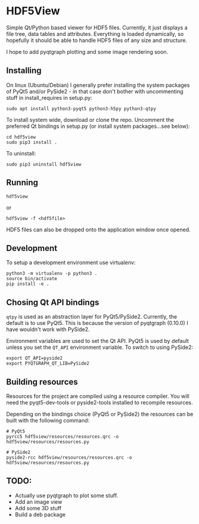 # HDF5View

Simple Qt/Python based viewer for HDF5 files. Currently, it just displays a file tree, data tables and attributes. Everything is loaded dynamically, so hopefully it should be able to handle HDF5 files of any size and structure.

I hope to add pyqtgraph plotting and some image rendering soon.

## Installing

On linux (Ubuntu/Debian) I generally prefer installing the system packages of PyQt5 and/or PySide2 - in that case don't bother with uncommenting stuff in install_requires in setup.py:

```
sudo apt install python3-pyqt5 python3-h5py python3-qtpy
```

To install system wide, download or clone the repo. Uncomment the preferred Qt bindings in setup.py (or install system packages...see below):

```
cd hdf5view
sudo pip3 install .
```

To uninstall:

```
sudo pip3 uninstall hdf5view
```

## Running

```
hdf5view
```

or

```
hdf5view -f <hdf5file>
```

HDF5 files can also be dropped onto the application window once opened.

## Development

To setup a development environment use virtualenv:

```
python3 -m virtualenv -p python3 .
source bin/activate
pip install -e .
```

## Chosing Qt API bindings

`qtpy` is used as an abstraction layer for PyQt5/PySide2. Currently, the default is to use PyQt5. This is because the version of pyqtgraph (0.10.0) I have wouldn't work with PySide2.

Environment variables are used to set the Qt API. PyQt5 is used by default unless you set the `QT_API` environment variable. To switch to using PySide2:

```
export QT_API=pyside2
export PYQTGRAPH_QT_LIB=PySide2
```

## Building resources

Resources for the project are compiled using a resource compiler. You will need the pyqt5-dev-tools or pyside2-tools installed to recompile resources.

Depending on the bindings choice (PyQt5 or PySide2) the resources can be built with the following command:

```
# PyQt5
pyrcc5 hdf5view/resources/resources.qrc -o hdf5view/resources/resources.py

# PySide2
pyside2-rcc hdf5view/resources/resources.qrc -o hdf5view/resources/resources.py
```

## TODO:

* Actually use pyqtgraph to plot some stuff.
* Add an image view
* Add some 3D stuff
* Build a deb package
